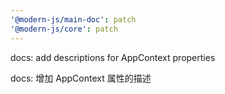 ```yaml
---
'@modern-js/main-doc': patch
'@modern-js/core': patch
---
```


docs: add descriptions for AppContext properties

docs: 增加 AppContext 属性的描述
